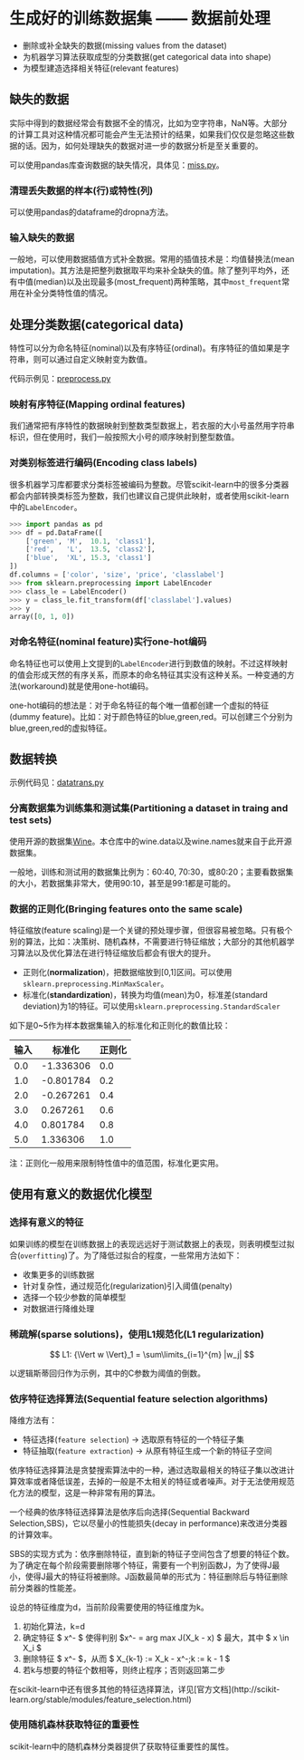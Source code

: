 # 生成好的训练数据集 —— 数据前处理

- 删除或补全缺失的数据(missing values from the dataset)
- 为机器学习算法获取成型的分类数据(get categorical data into shape)
- 为模型建造选择相关特征(relevant features)


## 缺失的数据

实际中得到的数据经常会有数据不全的情况，比如为空字符串，NaN等。大部分的计算工具对这种情况都可能会产生无法预计的结果，如果我们仅仅是忽略这些数据的话。因为，如何处理缺失的数据对进一步的数据分析是至关重要的。

可以使用pandas库查询数据的缺失情况，具体见：[miss.py](miss.py)。

### 清理丢失数据的样本(行)或特性(列)

可以使用pandas的dataframe的dropna方法。

### 输入缺失的数据

一般地，可以使用数据插值方式补全数据。常用的插值技术是：均值替换法(mean imputation)。其方法是把整列数据取平均来补全缺失的值。除了整列平均外，还有中值(median)以及出现最多(most_frequent)两种策略，其中`most_frequent`常用在补全分类特性值的情况。

## 处理分类数据(categorical data)

特性可以分为命名特征(nominal)以及有序特征(ordinal)。有序特征的值如果是字符串，则可以通过自定义映射变为数值。

代码示例见：[preprocess.py](preprocess.py)

### 映射有序特征(Mapping ordinal features)

我们通常把有序特性的数据映射到整数类型数据上，若衣服的大小号虽然用字符串标识，但在使用时，我们一般按照大小号的顺序映射到整型数值。

### 对类别标签进行编码(Encoding class labels)

很多机器学习库都要求分类标签被编码为整数。尽管scikit-learn中的很多分类器都会内部转换类标签为整数，我们也建议自己提供此映射，或者使用scikit-learn中的`LabelEncoder`。

```python
>>> import pandas as pd
>>> df = pd.DataFrame([
    ['green', 'M',  10.1, 'class1'],
    ['red',   'L',  13.5, 'class2'],
    ['blue',  'XL', 15.3, 'class1']
])
df.columns = ['color', 'size', 'price', 'classlabel']
>>> from sklearn.preprocessing import LabelEncoder
>>> class_le = LabelEncoder()
>>> y = class_le.fit_transform(df['classlabel'].values)
>>> y
array([0, 1, 0])
```

### 对命名特征(nominal feature)实行one-hot编码

命名特征也可以使用上文提到的`LabelEncoder`进行到数值的映射。不过这样映射的值会形成天然的有序关系，而原本的命名特征其实没有这种关系。一种变通的方法(workaround)就是使用one-hot编码。

one-hot编码的想法是：对于命名特征的每个唯一值都创建一个虚拟的特征(dummy feature)。比如：对于颜色特征的blue,green,red。可以创建三个分别为blue,green,red的虚拟特征。

## 数据转换

示例代码见：[datatrans.py](datatrans.py)

### 分离数据集为训练集和测试集(Partitioning a dataset in traing and test sets)

使用开源的数据集[Wine](https://archive.ics.uci.edu/ml/datasets/Wine)。本仓库中的wine.data以及wine.names就来自于此开源数据集。

一般地，训练和测试用的数据集比例为：60:40, 70:30，或80:20；主要看数据集的大小，若数据集非常大，使用90:10，甚至是99:1都是可能的。

### 数据的正则化(Bringing features onto the same scale)

特征缩放(feature scaling)是一个关键的预处理步骤，但很容易被忽略。只有极个别的算法，比如：决策树、随机森林，不需要进行特征缩放；大部分的其他机器学习算法以及优化算法在进行特征缩放后都会有很大的提升。

- 正则化(__normalization__)，把数据缩放到[0,1]区间。可以使用`sklearn.preprocessing.MinMaxScaler`。
- 标准化(__standardization__)，转换为均值(mean)为0，标准差(standard deviation)为1的特征。可以使用`sklearn.preprocessing.StandardScaler`

如下是0~5作为样本数据集输入的标准化和正则化的数值比较：

| 输入 | 标准化 | 正则化 |
| ---- | ---- | ---- |
| 0.0 | -1.336306 | 0.0 |
| 1.0 | -0.801784 | 0.2 |
| 2.0 | -0.267261 | 0.4 |
| 3.0 | 0.267261 | 0.6 |
| 4.0 | 0.801784 | 0.8 |
| 5.0 | 1.336306 | 1.0 |

注：正则化一般用来限制特性值中的值范围，标准化更实用。

## 使用有意义的数据优化模型

### 选择有意义的特征

如果训练的模型在训练数据上的表现远远好于测试数据上的表现，则表明模型过拟合(`overfitting`)了。为了降低过拟合的程度，一些常用方法如下：

- 收集更多的训练数据
- 针对复杂性，通过规范化(regularization)引入阈值(penalty)
- 选择一个较少参数的简单模型
- 对数据进行降维处理

### 稀疏解(sparse solutions)，使用L1规范化(L1 regularization)

$$ L1: {\Vert w \Vert}_1 = \sum\limits_{i=1}^{m} |w_j| $$

以逻辑斯蒂回归作为示例，其中的C参数为阈值的倒数。

### 依序特征选择算法(Sequential feature selection algorithms)

降维方法有：

- 特征选择(`feature selection`) -> 选取原有特征的一个特征子集
- 特征抽取(`feature extraction`) -> 从原有特征生成一个新的特征子空间

依序特征选择算法是贪婪搜索算法中的一种，通过选取最相关的特征子集以改进计算效率或者降低误差，去掉的一般是不太相关的特征或者噪声。对于无法使用规范化方法的模型，这是一种非常有用的算法。

一个经典的依序特征选择算法是依序后向选择(Sequential Backward Selection,SBS)，它以尽量小的性能损失(decay in performance)来改进分类器的计算效率。

SBS的实现方式为：依序删除特征，直到新的特征子空间包含了想要的特征个数。为了确定在每个阶段需要删除哪个特征，需要有一个判别函数J，为了使得J最小，使得J最大的特征将被删除。J函数最简单的形式为：特征删除后与特征删除前分类器的性能差。

设总的特征维度为d，当前阶段需要使用的特征维度为k。

1. 初始化算法，k=d
1. 确定特征 $ x^- $ 使得判别 $x^- = arg max J(X_k - x) $ 最大，其中 $ x \in  X_i $
1. 删除特征 $ x^- $，从而 $ X_{k-1} := X_k - x^-;k := k - 1 $
1. 若k与想要的特征个数相等，则终止程序；否则返回第二步

在scikit-learn中还有很多其他的特征选择算法，详见[官方文档](http://scikit- learn.org/stable/modules/feature_selection.html)

### 使用随机森林获取特征的重要性

scikit-learn中的随机森林分类器提供了获取特征重要性的属性。